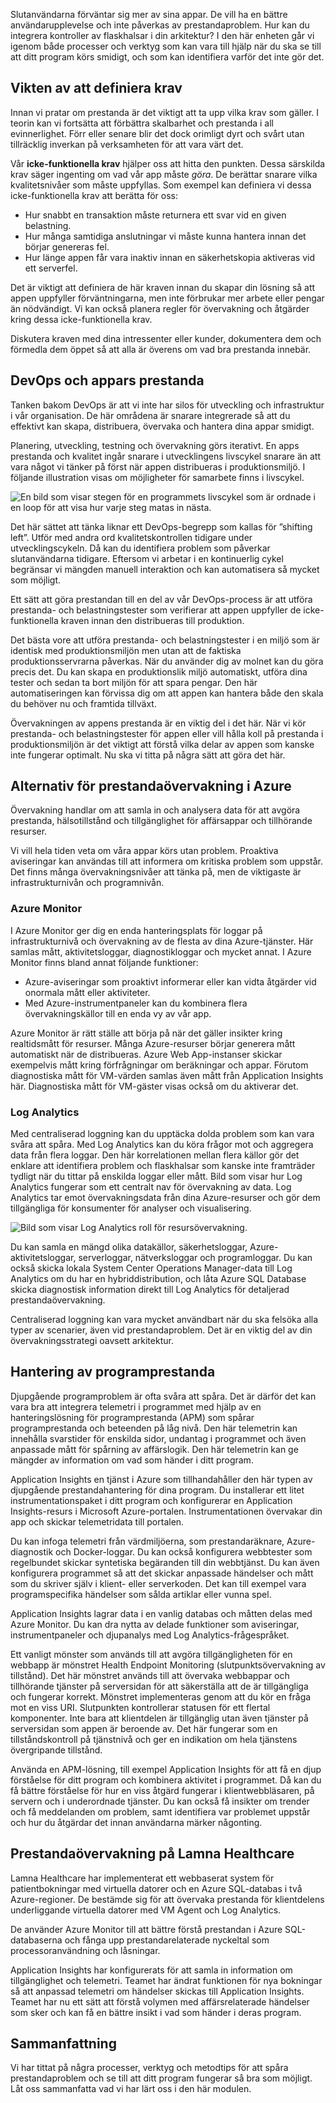 Slutanvändarna förväntar sig mer av sina appar. De vill ha en bättre användarupplevelse och inte påverkas av prestandaproblem. Hur kan du integrera kontroller av flaskhalsar i din arkitektur? I den här enheten går vi igenom både processer och verktyg som kan vara till hjälp när du ska se till att ditt program körs smidigt, och som kan identifiera varför det inte gör det.

## <a name="importance-of-requirements"></a>Vikten av att definiera krav

Innan vi pratar om prestanda är det viktigt att ta upp vilka krav som gäller. I teorin kan vi fortsätta att förbättra skalbarhet och prestanda i all evinnerlighet. Förr eller senare blir det dock orimligt dyrt och svårt utan tillräcklig inverkan på verksamheten för att vara värt det. 

Vår **icke-funktionella krav** hjälper oss att hitta den punkten. Dessa särskilda krav säger ingenting om vad vår app måste *göra*. De berättar snarare vilka kvalitetsnivåer som måste uppfyllas. Som exempel kan definiera vi dessa icke-funktionella krav att berätta för oss:

- Hur snabbt en transaktion måste returnera ett svar vid en given belastning.
- Hur många samtidiga anslutningar vi måste kunna hantera innan det börjar genereras fel.
- Hur länge appen får vara inaktiv innan en säkerhetskopia aktiveras vid ett serverfel.

Det är viktigt att definiera de här kraven innan du skapar din lösning så att appen uppfyller förväntningarna, men inte förbrukar mer arbete eller pengar än nödvändigt. Vi kan också planera regler för övervakning och åtgärder kring dessa icke-funktionella krav. 

Diskutera kraven med dina intressenter eller kunder, dokumentera dem och förmedla dem öppet så att alla är överens om vad bra prestanda innebär.

## <a name="devops-and-application-performance"></a>DevOps och appars prestanda

Tanken bakom DevOps är att vi inte har silos för utveckling och infrastruktur i vår organisation. De här områdena är snarare integrerade så att du effektivt kan skapa, distribuera, övervaka och hantera dina appar smidigt.

Planering, utveckling, testning och övervakning görs iterativt. En apps prestanda och kvalitet ingår snarare i utvecklingens livscykel snarare än att vara något vi tänker på först när appen distribueras i produktionsmiljö. I följande illustration visas om möjligheter för samarbete finns i livscykel.

![En bild som visar stegen för en programmets livscykel som är ordnade i en loop för att visa hur varje steg matas in nästa.](../media/5-devops-cycle.png)

Det här sättet att tänka liknar ett DevOps-begrepp som kallas för ”shifting left”. Utför med andra ord kvalitetskontrollen tidigare under utvecklingscykeln. Då kan du identifiera problem som påverkar slutanvändarna tidigare. Eftersom vi arbetar i en kontinuerlig cykel begränsar vi mängden manuell interaktion och kan automatisera så mycket som möjligt. 

Ett sätt att göra prestandan till en del av vår DevOps-process är att utföra prestanda- och belastningstester som verifierar att appen uppfyller de icke-funktionella kraven innan den distribueras till produktion.

Det bästa vore att utföra prestanda- och belastningstester i en miljö som är identisk med produktionsmiljön men utan att de faktiska produktionsservrarna påverkas. När du använder dig av molnet kan du göra precis det. Du kan skapa en produktionslik miljö automatiskt, utföra dina tester och sedan ta bort miljön för att spara pengar. Den här automatiseringen kan förvissa dig om att appen kan hantera både den skala du behöver nu och framtida tillväxt.

Övervakningen av appens prestanda är en viktig del i det här. När vi kör prestanda- och belastningstester för appen eller vill hålla koll på prestanda i produktionsmiljön är det viktigt att förstå vilka delar av appen som kanske inte fungerar optimalt. Nu ska vi titta på några sätt att göra det här.

## <a name="performance-monitoring-options-in-azure"></a>Alternativ för prestandaövervakning i Azure

Övervakning handlar om att samla in och analysera data för att avgöra prestanda, hälsotillstånd och tillgänglighet för affärsappar och tillhörande resurser.

Vi vill hela tiden veta om våra appar körs utan problem. Proaktiva aviseringar kan användas till att informera om kritiska problem som uppstår. Det finns många övervakningsnivåer att tänka på, men de viktigaste är infrastrukturnivån och programnivån.

### <a name="azure-monitor"></a>Azure Monitor

I Azure Monitor ger dig en enda hanteringsplats för loggar på infrastrukturnivå och övervakning av de flesta av dina Azure-tjänster. Här samlas mått, aktivitetsloggar, diagnostikloggar och mycket annat. I Azure Monitor finns bland annat följande funktioner:

- Azure-aviseringar som proaktivt informerar eller kan vidta åtgärder vid onormala mått eller aktiviteter.
- Med Azure-instrumentpaneler kan du kombinera flera övervakningskällor till en enda vy av vår app.

Azure Monitor är rätt ställe att börja på när det gäller insikter kring realtidsmått för resurser. Många Azure-resurser börjar generera mått automatiskt när de distribueras. Azure Web App-instanser skickar exempelvis mått kring förfrågningar om beräkningar och appar. Förutom diagnostiska mått för VM-värden samlas även mått från Application Insights här. Diagnostiska mått för VM-gäster visas också om du aktiverar det.

### <a name="log-analytics"></a>Log Analytics

Med centraliserad loggning kan du upptäcka dolda problem som kan vara svåra att spåra. Med Log Analytics kan du köra frågor mot och aggregera data från flera loggar. Den här korrelationen mellan flera källor gör det enklare att identifiera problem och flaskhalsar som kanske inte framträder tydligt när du tittar på enskilda loggar eller mått. Bild som visar hur Log Analytics fungerar som ett centralt nav för övervakning av data. Log Analytics tar emot övervakningsdata från dina Azure-resurser och gör dem tillgängliga för konsumenter för analyser och visualisering.

![Bild som visar Log Analytics roll för resursövervakning.](../media/5-log-analytics.png)

Du kan samla en mängd olika datakällor, säkerhetsloggar, Azure-aktivitetsloggar, serverloggar, nätverksloggar och programloggar. Du kan också skicka lokala System Center Operations Manager-data till Log Analytics om du har en hybriddistribution, och låta Azure SQL Database skicka diagnostisk information direkt till Log Analytics för detaljerad prestandaövervakning.

Centraliserad loggning kan vara mycket användbart när du ska felsöka alla typer av scenarier, även vid prestandaproblem. Det är en viktig del av din övervakningsstrategi oavsett arkitektur.

## <a name="application-performance-management"></a>Hantering av programprestanda

Djupgående programproblem är ofta svåra att spåra. Det är därför det kan vara bra att integrera telemetri i programmet med hjälp av en hanteringslösning för programprestanda (APM) som spårar programprestanda och beteenden på låg nivå. Den här telemetrin kan innehålla svarstider för enskilda sidor, undantag i programmet och även anpassade mått för spårning av affärslogik. Den här telemetrin kan ge mängder av information om vad som händer i ditt program.

Application Insights en tjänst i Azure som tillhandahåller den här typen av djupgående prestandahantering för dina program. Du installerar ett litet instrumentationspaket i ditt program och konfigurerar en Application Insights-resurs i Microsoft Azure-portalen. Instrumentationen övervakar din app och skickar telemetridata till portalen.

Du kan infoga telemetri från värdmiljöerna, som prestandaräknare, Azure-diagnostik och Docker-loggar. Du kan också konfigurera webbtester som regelbundet skickar syntetiska begäranden till din webbtjänst. Du kan även konfigurera programmet så att det skickar anpassade händelser och mått som du skriver själv i klient- eller serverkoden. Det kan till exempel vara programspecifika händelser som sålda artiklar eller vunna spel.

Application Insights lagrar data i en vanlig databas och måtten delas med Azure Monitor. Du kan dra nytta av delade funktioner som aviseringar, instrumentpaneler och djupanalys med Log Analytics-frågespråket.

Ett vanligt mönster som används till att avgöra tillgängligheten för en webbapp är mönstret Health Endpoint Monitoring (slutpunktsövervakning av tillstånd). Det här mönstret används till att övervaka webbappar och tillhörande tjänster på serversidan för att säkerställa att de är tillgängliga och fungerar korrekt. Mönstret implementeras genom att du kör en fråga mot en viss URI. Slutpunkten kontrollerar statusen för ett flertal komponenter. Inte bara att klientdelen är tillgänglig utan även tjänster på serversidan som appen är beroende av. Det här fungerar som en tillståndskontroll på tjänstnivå och ger en indikation om hela tjänstens övergripande tillstånd.

Använda en APM-lösning, till exempel Application Insights för att få en djup förståelse för ditt program och kombinera aktivitet i programmet. Då kan du få bättre förståelse för hur en viss åtgärd fungerar i klientwebbläsaren, på servern och i underordnade tjänster. Du kan också få insikter om trender och få meddelanden om problem, samt identifiera var problemet uppstår och hur du åtgärdar det innan användarna märker någonting.

## <a name="performance-monitoring-at-lamna-healthcare"></a>Prestandaövervakning på Lamna Healthcare

Lamna Healthcare har implementerat ett webbaserat system för patientbokningar med virtuella datorer och en Azure SQL-databas i två Azure-regioner. De bestämde sig för att övervaka prestanda för klientdelens underliggande virtuella datorer med VM Agent och Log Analytics.

De använder Azure Monitor till att bättre förstå prestandan i Azure SQL-databaserna och fånga upp prestandarelaterade nyckeltal som processoranvändning och låsningar.

Application Insights har konfigurerats för att samla in information om tillgänglighet och telemetri. Teamet har ändrat funktionen för nya bokningar så att anpassad telemetri om händelser skickas till Application Insights. Teamet har nu ett sätt att förstå volymen med affärsrelaterade händelser som sker och kan få en bättre insikt i vad som händer i deras program.

## <a name="summary"></a>Sammanfattning

Vi har tittat på några processer, verktyg och metodtips för att spåra prestandaproblem och se till att ditt program fungerar så bra som möjligt. Låt oss sammanfatta vad vi har lärt oss i den här modulen.
